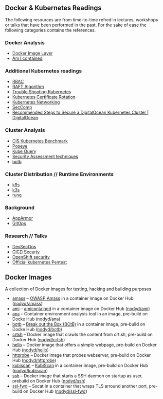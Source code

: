 
## Docker & Kubernetes Readings
The following resources are from time-to-time refred in lectures, workshops or talks that have been performed in the past. For the sake of ease the following categories contains the references.


### Docker Analysis
- [Docker Image Layer](https://github.com/wagoodman/dive)
- [Am I contained](https://github.com/genuinetools/amicontained)

### Additional Kubernetes readings
- [RBAC](https://www.cncf.io/blog/2018/08/01/demystifying-rbac-in-kubernetes/)
- [RAFT Algorithm](https://raft.github.io/)
- [Trouble Shooting Kubernetes](https://learnk8s.io/troubleshooting-deployments)
- [Kubernetes Certificate Rotation](https://kubernetes.io/docs/tasks/tls/certificate-rotation/)
- [Kubernetes Networking](https://sookocheff.com/post/kubernetes/understanding-kubernetes-networking-model/)
- [SecComp](https://itnext.io/seccomp-in-kubernetes-part-i-7-things-you-should-know-before-you-even-start-97502ad6b6d6)
- [Recommended Steps to Secure a DigitalOcean Kubernetes Cluster | DigitalOcean](https://www.digitalocean.com/community/tutorials/recommended-steps-to-secure-a-digitalocean-kubernetes-cluster)

### Cluster Analysis
- [CIS Kubernetes Benchmark](https://www.cisecurity.org/benchmark/kubernetes/)
- [Popeye](https://github.com/derailed/popeye)
- [Kube Query](https://github.com/aquasecurity/kube-query)
- [Security Assessment techniques](https://kubesec.io/)
- [botb](https://github.com/brompwnie/botb)

### Cluster Distribution // Runtime Environments
- [k9s](https://github.com/derailed/k9s)
- [k3s](https://k3s.io/)
- [runq](https://github.com/gotoz/runq)

### Background
- [AppArmor](https://www.secjuice.com/apparmor-say-goodbye-to-remote-command-execution/)
- [GitOps](https://sysdig.com/blog/gitops-k8s-security-configwatch/)

### Research // Talks
- [DevSecOps](https://insinuator.net/2019/11/basta-autumn-2019/)
- [CICD Securty](https://github.com/heroku/bheu19-attacking-cloud-builds)
- [OpenShift security](https://docs.google.com/presentation/u/1/d/1o7l3BtEEQ0_P37yc5ats_DSovG6cRe7RG6OqYqbtYOY/)
- [Official kubernetes Pentest](https://www.cncf.io/blog/2019/08/06/open-sourcing-the-kubernetes-security-audit/)


## Docker Images
A collection of Docker images for testing, hacking and building purposes 

- [amass](amass/) – [OWASP Amass](https://github.com/OWASP/Amass) in a container image on Docker Hub ([nodyd/amass](https://hub.docker.com/r/nodyd/amass))
- [ami](ami/) – [amicontained](https://github.com/genuinetools/amicontained) in a container image on Docker Hub ([nodyd/ami](https://hub.docker.com/r/nodyd/ami))
- [ana](ana/) – Container environment analysis tool in an image, pre-build on Docke Hub ([nodyd/ana](https://hub.docker.com/r/nodyd/ana))
- [botb](botb/) – [Break out the Box (BOtB)](https://github.com/brompwnie/botb) in a container image, pre-build on Docke Hub ([nodyd/botb](https://hub.docker.com/r/nodyd/botb))
- [crtsh](crtsh/) – Docker image that crawls the content from crt.sh, pre-build on Docker Hub ([nodyd/crtsh](https://hub.docker.com/r/nodyd/botb))
- [hello](hello/) – Docker image that offers a simple webpage, pre-build on Docker Hub ([nodyd/hello](https://hub.docker.com/r/nodyd/hello))
- [httprobe](httprobe/) – Docker image that probes webserver, pre-build on Docker Hub ([nodyd/httprobe](https://hub.docker.com/r/nodyd/httprobe))
- [kubiscan](kubiscan) – [KubiScan](https://github.com/cyberark/KubiScan) in a container image, pre-build on Docker Hub ([nodyd/kubiscan](https://hub.docker.com/r/nodyd/kubiscan))
- [ssh](ssh/) – Docker image that starts a SSH daemon on startup as user, prebuild on Docker Hub ([nodyd/ssh](https://hub.docker.com/r/nodyd/ssh))
- [ssl-fwd](ssl-fwd/) – Socat in a container that wraps TLS arround another port, pre-build on Docker Hub ([nodyd/ssl-fwd](https://hub.docker.com/r/nodyd/ssl-fwd))
